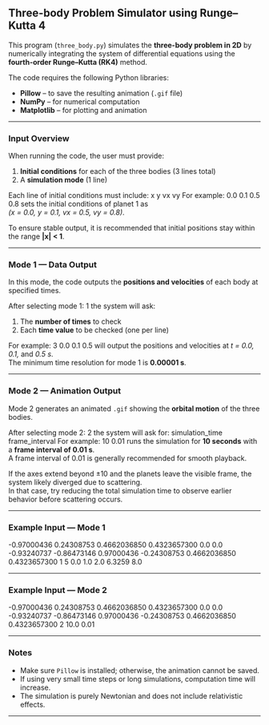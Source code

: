 ## Three-body Problem Simulator using Runge–Kutta 4

This program (`three_body.py`) simulates the **three-body problem in 2D** by numerically integrating the system of differential equations using the **fourth-order Runge–Kutta (RK4)** method.  

The code requires the following Python libraries:
- **Pillow** – to save the resulting animation (`.gif` file)
- **NumPy** – for numerical computation
- **Matplotlib** – for plotting and animation  

---

### Input Overview

When running the code, the user must provide:
1. **Initial conditions** for each of the three bodies (3 lines total)  
2. A **simulation mode** (1 line)

Each line of initial conditions must include:
x y vx vy
For example:
0.0 0.1 0.5 0.8
sets the initial conditions of planet 1 as  
*(x = 0.0, y = 0.1, vx = 0.5, vy = 0.8)*.  

To ensure stable output, it is recommended that initial positions stay within the range **|x| < 1**.

---

### Mode 1 — Data Output

In this mode, the code outputs the **positions and velocities** of each body at specified times.

After selecting mode 1:
1
the system will ask:
1. The **number of times** to check  
2. Each **time value** to be checked (one per line)

For example:
3
0.0
0.1
0.5
will output the positions and velocities at *t = 0.0, 0.1,* and *0.5 s*.  
The minimum time resolution for mode 1 is **0.00001 s**.

---

### Mode 2 — Animation Output

Mode 2 generates an animated `.gif` showing the **orbital motion** of the three bodies.

After selecting mode 2:
2
the system will ask for:
simulation_time frame_interval
For example:
10 0.01
runs the simulation for **10 seconds** with a **frame interval of 0.01 s**.  
A frame interval of 0.01 is generally recommended for smooth playback.  

If the axes extend beyond ±10 and the planets leave the visible frame, the system likely diverged due to scattering.  
In that case, try reducing the total simulation time to observe earlier behavior before scattering occurs.

---

### Example Input — Mode 1
-0.97000436 0.24308753 0.4662036850 0.4323657300
0.0 0.0 -0.93240737 -0.86473146
0.97000436 -0.24308753 0.4662036850 0.4323657300
1
5
0.0
1.0
2.0
6.3259
8.0

---

### Example Input — Mode 2
-0.97000436 0.24308753 0.4662036850 0.4323657300
0.0 0.0 -0.93240737 -0.86473146
0.97000436 -0.24308753 0.4662036850 0.4323657300
2
10.0 0.01


---

### Notes
- Make sure `Pillow` is installed; otherwise, the animation cannot be saved.
- If using very small time steps or long simulations, computation time will increase.
- The simulation is purely Newtonian and does not include relativistic effects.

---



